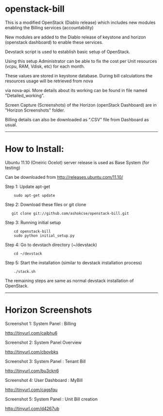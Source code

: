 openstack-bill
==============

This is a modified OpenStack (Diablo release) which includes new modules enabling the Billing services (accountability)  

New modules are added to the Diablo release of keystone and horizon (openstack dashboard) to enable these services.

Devstack script is used to establish basic setup of OpenStack. 



Using this setup Administrator can be able to fix the cost per Unit resources (vcpu, RAM, Vdisk, etc) for each month. 

These values are stored in keystone database. During bill calculations the resources usage will be retrieved from nova 

via nova-api. More details about its working can be found in file named "Detailed_working".


Screen Capture (Screenshots) of the Horizon (openStack Dashboard) are in "Horizon Screenshots" folder.

Billing details can also be downloaded as ".CSV" file from Dashboard as usual. 

-------------------------------------------------------------------------------------------------------------------------

How to Install:
===============

Ubuntu 11.10 (Oneiric Ocelot) server release is used as Base System (for testing) 

Can be downloaded from http://releases.ubuntu.com/11.10/

Step 1: Update apt-get

        sudo apt-get update
        
Step 2: Download these files or git clone 

       git clone git://github.com/ashokcse/openstack-bill.git
       
Step 3: Running initial setup

        cd openstack-bill
        sudo python initial_setup.py
        
Step 4: Go to devstach directory (~/devstack)

        cd ~/devstack
        
Step 5: Start the installation (similar to devstack installation process)

        ./stack.sh
        
The remaining steps are same as  normal devstack installation of OpenStack.

------------------------------------------------------------------------------------------------------------------------

Horizon Screenshots
===================

Screenshot 1: System Panel : Billing 

   http://tinyurl.com/cajbhu6

Screenshot 2: System Panel Overview

   http://tinyurl.com/cbovbks
        
Screenshot 3: System Panel : Tenant Bill

   http://tinyurl.com/bu3ckn6
        
Screenshot 4: User Dashboard : MyBill
      
   http://tinyurl.com/cagsfqu

Screenshot 5: System Panel : Unit Bill creation 

   http://tinyurl.com/d4267ub
        

